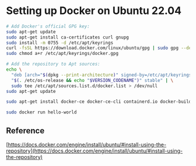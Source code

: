 # Setting up Docker on Ubuntu 22.04





```bash
# Add Docker's official GPG key:
sudo apt-get update
sudo apt-get install ca-certificates curl gnupg
sudo install -m 0755 -d /etc/apt/keyrings
curl -fsSL https://download.docker.com/linux/ubuntu/gpg | sudo gpg --dearmor -o /etc/apt/keyrings/docker.gpg
sudo chmod a+r /etc/apt/keyrings/docker.gpg

# Add the repository to Apt sources:
echo \
  "deb [arch="$(dpkg --print-architecture)" signed-by=/etc/apt/keyrings/docker.gpg] https://download.docker.com/linux/ubuntu \
  "$(. /etc/os-release && echo "$VERSION_CODENAME")" stable" | \
  sudo tee /etc/apt/sources.list.d/docker.list > /dev/null
sudo apt-get update
```



```bash
sudo apt-get install docker-ce docker-ce-cli containerd.io docker-buildx-plugin docker-compose-plugin
```



```bash
sudo docker run hello-world
```



## Reference

[https://docs.docker.com/engine/install/ubuntu/#install-using-the-repository](https://docs.docker.com/engine/install/ubuntu/#install-using-the-repository)





